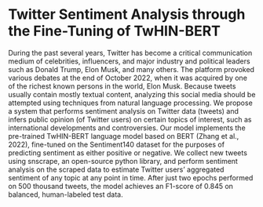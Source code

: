 # Twitter Sentiment Analysis through the Fine-Tuning of TwHIN-BERT


During the past several years, Twitter has become a critical communication medium of celebrities, influencers, and major industry and political leaders such as Donald Trump, Elon Musk, and many others. The platform provoked various debates at the end of October 2022, when it was acquired by one of the richest known persons in the world, Elon Musk. Because tweets usually contain mostly textual content, analyzing this social media should be attempted using techniques from natural language processing. We propose a system that performs sentiment analysis on Twitter data (tweets) and infers public opinion (of Twitter users) on certain topics of interest, such as international developments and controversies. Our model implements the pre-trained TwHIN-BERT language model based on BERT (Zhang et al., 2022), fine-tuned on the Sentiment140 dataset for the purposes of predicting sentiment as either positive or negative. We collect new tweets using snscrape, an open-source python library, and perform sentiment analysis on the scraped data to estimate  Twitter users’ aggregated sentiment of any topic at any point in time. After just two epochs performed on 500 thousand tweets, the model achieves an F1-score of 0.845 on balanced, human-labeled test data.
